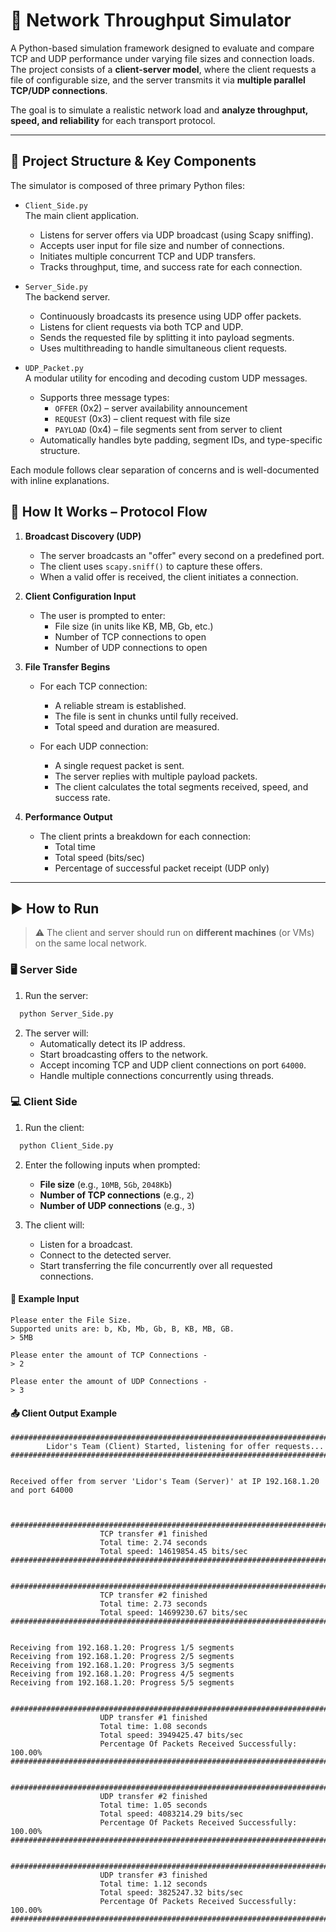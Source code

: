 # 📡 Network Throughput Simulator

A Python-based simulation framework designed to evaluate and compare TCP and UDP performance under varying file sizes and connection loads.  
The project consists of a **client-server model**, where the client requests a file of configurable size, and the server transmits it via **multiple parallel TCP/UDP connections**.

The goal is to simulate a realistic network load and **analyze throughput, speed, and reliability** for each transport protocol.

---
## 🧠 Project Structure & Key Components

The simulator is composed of three primary Python files:

- `Client_Side.py`  
  The main client application.  
  - Listens for server offers via UDP broadcast (using Scapy sniffing).
  - Accepts user input for file size and number of connections.
  - Initiates multiple concurrent TCP and UDP transfers.
  - Tracks throughput, time, and success rate for each connection.

- `Server_Side.py`  
  The backend server.
  - Continuously broadcasts its presence using UDP offer packets.
  - Listens for client requests via both TCP and UDP.
  - Sends the requested file by splitting it into payload segments.
  - Uses multithreading to handle simultaneous client requests.

- `UDP_Packet.py`  
  A modular utility for encoding and decoding custom UDP messages.
  - Supports three message types:
    - `OFFER` (0x2) – server availability announcement
    - `REQUEST` (0x3) – client request with file size
    - `PAYLOAD` (0x4) – file segments sent from server to client
  - Automatically handles byte padding, segment IDs, and type-specific structure.

Each module follows clear separation of concerns and is well-documented with inline explanations.

## 🔄 How It Works – Protocol Flow

1. **Broadcast Discovery (UDP)**  
   - The server broadcasts an "offer" every second on a predefined port.
   - The client uses `scapy.sniff()` to capture these offers.
   - When a valid offer is received, the client initiates a connection.

2. **Client Configuration Input**  
   - The user is prompted to enter:
     - File size (in units like KB, MB, Gb, etc.)
     - Number of TCP connections to open
     - Number of UDP connections to open

3. **File Transfer Begins**  
   - For each TCP connection:
     - A reliable stream is established.
     - The file is sent in chunks until fully received.
     - Total speed and duration are measured.
     
   - For each UDP connection:
     - A single request packet is sent.
     - The server replies with multiple payload packets.
     - The client calculates the total segments received, speed, and success rate.

4. **Performance Output**  
   - The client prints a breakdown for each connection:
     - Total time
     - Total speed (bits/sec)
     - Percentage of successful packet receipt (UDP only)

---
## ▶️ How to Run

> ⚠️ The client and server should run on **different machines** (or VMs) on the same local network.

### 🖥️ Server Side

1. Run the server:
```bash
  python Server_Side.py
```
2. The server will:
   - Automatically detect its IP address.
   - Start broadcasting offers to the network.
   - Accept incoming TCP and UDP client connections on port `64000`.
   - Handle multiple connections concurrently using threads.

### 💻 Client Side

1. Run the client:
```bash
  python Client_Side.py
```
2. Enter the following inputs when prompted:
   - **File size** (e.g., `10MB`, `5Gb`, `2048Kb`)
   - **Number of TCP connections** (e.g., `2`)
   - **Number of UDP connections** (e.g., `3`)


3. The client will:
   - Listen for a broadcast.
   - Connect to the detected server.
   - Start transferring the file concurrently over all requested connections.

#### 🧪 Example Input

```text
Please enter the File Size.
Supported units are: b, Kb, Mb, Gb, B, KB, MB, GB.
> 5MB

Please enter the amount of TCP Connections -
> 2

Please enter the amount of UDP Connections -
> 3
```

#### 📤 Client Output Example

```text
####################################################################################
        Lidor's Team (Client) Started, listening for offer requests...
####################################################################################


Received offer from server 'Lidor's Team (Server)' at IP 192.168.1.20 and port 64000



###############################################################################
                    TCP transfer #1 finished
                    Total time: 2.74 seconds
                    Total speed: 14619854.45 bits/sec
###############################################################################


###############################################################################
                    TCP transfer #2 finished
                    Total time: 2.73 seconds
                    Total speed: 14699230.67 bits/sec
###############################################################################


Receiving from 192.168.1.20: Progress 1/5 segments
Receiving from 192.168.1.20: Progress 2/5 segments
Receiving from 192.168.1.20: Progress 3/5 segments
Receiving from 192.168.1.20: Progress 4/5 segments
Receiving from 192.168.1.20: Progress 5/5 segments


###############################################################################
                    UDP transfer #1 finished
                    Total time: 1.08 seconds
                    Total speed: 3949425.47 bits/sec
                    Percentage Of Packets Received Successfully: 100.00%
###############################################################################


###############################################################################
                    UDP transfer #2 finished
                    Total time: 1.05 seconds
                    Total speed: 4083214.29 bits/sec
                    Percentage Of Packets Received Successfully: 100.00%
###############################################################################


###############################################################################
                    UDP transfer #3 finished
                    Total time: 1.12 seconds
                    Total speed: 3825247.32 bits/sec
                    Percentage Of Packets Received Successfully: 100.00%
###############################################################################
```
